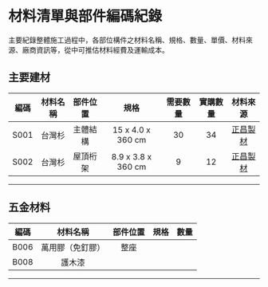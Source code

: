 # 材料清單與部件編碼紀錄 
主要紀錄整體施工過程中，各部位構件之材料名稱、規格、數量、單價、材料來源、廠商資訊等，從中可推估材料經費及運輸成本。

## 主要建材
|編碼|材料名稱|部件位置|規格|需要數量|實購數量|材料來源|
|:-:|:-:|:-:|:-:|:-:|:-:|:-:|
|S001|台灣杉|主體結構|15 x 4.0 x 360 cm|30|34|[正昌製材](http://www.wood.jen.com.tw/fengxi/front/bin/home.phtml)|
|S002|台灣杉|屋頂桁架|8.9 x 3.8 x 360 cm|9|12|[正昌製材](http://www.wood.jen.com.tw/fengxi/front/bin/home.phtml)
***
## 五金材料
|編碼|材料名稱|部件位置|規格|數量|
|:-:|:-:|:-:|:-:|:-:|
|B006|萬用膠（免釘膠）|整座|||
|B008|護木漆||||
***

